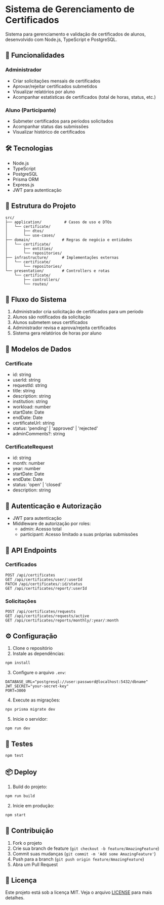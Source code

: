 # Sistema de Gerenciamento de Certificados

Sistema para gerenciamento e validação de certificados de alunos, desenvolvido com Node.js, TypeScript e PostgreSQL.

## 🚀 Funcionalidades

### Administrador
- Criar solicitações mensais de certificados
- Aprovar/rejeitar certificados submetidos
- Visualizar relatórios por aluno
- Acompanhar estatísticas de certificados (total de horas, status, etc.)

### Aluno (Participante)
- Submeter certificados para períodos solicitados
- Acompanhar status das submissões
- Visualizar histórico de certificados

## 🛠 Tecnologias

- Node.js
- TypeScript
- PostgreSQL
- Prisma ORM
- Express.js
- JWT para autenticação

## 📁 Estrutura do Projeto

```
src/
├── application/          # Casos de uso e DTOs
│   └── certificate/
│       ├── dtos/
│       └── use-cases/
├── domain/              # Regras de negócio e entidades
│   └── certificate/
│       ├── entities/
│       └── repositories/
├── infrastructure/      # Implementações externas
│   └── certificate/
│       └── repositories/
└── presentation/        # Controllers e rotas
    └── certificate/
        ├── controllers/
        └── routes/
```

## 🔄 Fluxo do Sistema

1. Administrador cria solicitação de certificados para um período
2. Alunos são notificados da solicitação
3. Alunos submetem seus certificados
4. Administrador revisa e aprova/rejeita certificados
5. Sistema gera relatórios de horas por aluno

## 📝 Modelos de Dados

### Certificate
- id: string
- userId: string
- requestId: string
- title: string
- description: string
- institution: string
- workload: number
- startDate: Date
- endDate: Date
- certificateUrl: string
- status: 'pending' | 'approved' | 'rejected'
- adminComments?: string

### CertificateRequest
- id: string
- month: number
- year: number
- startDate: Date
- endDate: Date
- status: 'open' | 'closed'
- description: string

## 🔐 Autenticação e Autorização

- JWT para autenticação
- Middleware de autorização por roles:
  - admin: Acesso total
  - participant: Acesso limitado a suas próprias submissões

## 📡 API Endpoints

### Certificados
```http
POST /api/certificates
GET /api/certificates/user/:userId
PATCH /api/certificates/:id/status
GET /api/certificates/report/:userId
```

### Solicitações
```http
POST /api/certificates/requests
GET /api/certificates/requests/active
GET /api/certificates/reports/monthly/:year/:month
```

## ⚙️ Configuração

1. Clone o repositório
2. Instale as dependências:
```bash
npm install
```

3. Configure o arquivo `.env`:
```env
DATABASE_URL="postgresql://user:password@localhost:5432/dbname"
JWT_SECRET="your-secret-key"
PORT=3000
```

4. Execute as migrações:
```bash
npx prisma migrate dev
```

5. Inicie o servidor:
```bash
npm run dev
```

## 🧪 Testes

```bash
npm test
```

## 📦 Deploy

1. Build do projeto:
```bash
npm run build
```

2. Inicie em produção:
```bash
npm start
```

## 🤝 Contribuição

1. Fork o projeto
2. Crie sua branch de feature (`git checkout -b feature/AmazingFeature`)
3. Commit suas mudanças (`git commit -m 'Add some AmazingFeature'`)
4. Push para a branch (`git push origin feature/AmazingFeature`)
5. Abra um Pull Request

## 📄 Licença

Este projeto está sob a licença MIT. Veja o arquivo [LICENSE](LICENSE) para mais detalhes.
